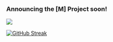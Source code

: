 <h3>Announcing the <span>[M] Project</span> soon!</h3>
<div align="left">
  <img src="https://media.tenor.com/fhgf2YTDstkAAAAC/super-smash-bros-smash.gif" />
</div>
<div style="margin: 0 auto;" align="left">
  
[![GitHub Streak](https://streak-stats.demolab.com?user=rmdashrfv&theme=react)](https://streak-stats.demolab.com?user=rmdashrfv&theme=react)
  
</div>
